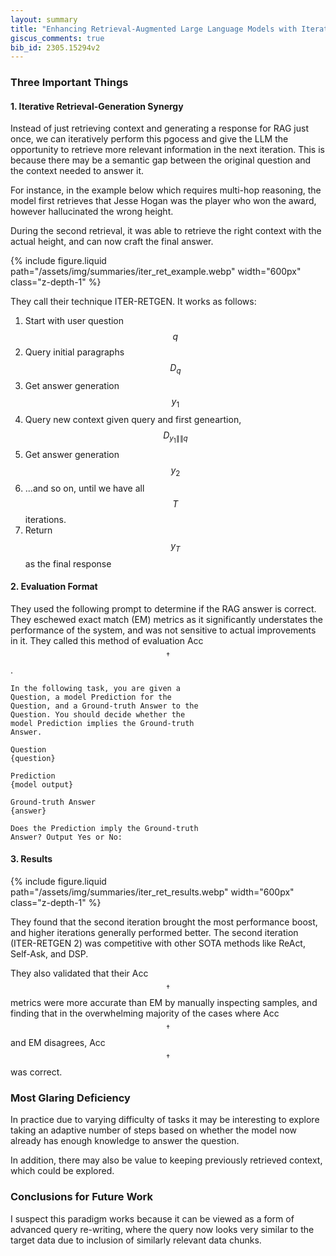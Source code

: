 ```yaml
---
layout: summary
title: "Enhancing Retrieval-Augmented Large Language Models with Iterative Retrieval-Generation Synergy"
giscus_comments: true
bib_id: 2305.15294v2
---
```


### Three Important Things

#### 1. Iterative Retrieval-Generation Synergy

Instead of just retrieving context and generating a response for RAG just once,
we can iteratively perform this pgocess and give the LLM the opportunity to
retrieve more relevant information in the next iteration. This is because there
may be a semantic gap between the original question and the context needed to
answer it.

For instance, in the example below which requires multi-hop reasoning, the model
first retrieves that Jesse Hogan was the player who won the award, however
hallucinated the wrong height.

During the second retrieval, it was able to retrieve the right context
with the actual height, and can now craft the final answer.

{% include figure.liquid
    path="/assets/img/summaries/iter_ret_example.webp"
    width="600px"
    class="z-depth-1"
%}

They call their technique ITER-RETGEN. It works as follows:

1. Start with user question $$q$$
2. Query initial paragraphs $$D_{q}$$
3. Get answer generation $$y_1$$
4. Query new context given query and first geneartion, $$D_{y_1 \|\| q}$$
5. Get answer generation $$y_2$$
6. ...and so on, until we have all $$T$$ iterations.
7. Return $$y_T$$ as the final response

#### 2. Evaluation Format

They used the following prompt to determine if the RAG answer is correct.
They eschewed exact match (EM) metrics as it significantly understates the
performance of the system, and was not sensitive to actual improvements in it.
They called this method of evaluation Acc$$^\dagger$$.

```
In the following task, you are given a
Question, a model Prediction for the
Question, and a Ground-truth Answer to the
Question. You should decide whether the
model Prediction implies the Ground-truth
Answer.

Question
{question}

Prediction
{model output}

Ground-truth Answer
{answer}

Does the Prediction imply the Ground-truth
Answer? Output Yes or No:
```

#### 3. Results

{% include figure.liquid
    path="/assets/img/summaries/iter_ret_results.webp"
    width="600px"
    class="z-depth-1"
%}

They found that the second iteration brought the most performance boost, and
higher iterations generally performed better. The second iteration (ITER-RETGEN 2) was competitive with other SOTA methods like ReAct, Self-Ask, and DSP.

They also validated that their Acc$$^\dagger$$ metrics were more accurate than
EM by manually inspecting samples, and finding that in the overwhelming majority
of the cases where Acc$$^\dagger$$ and EM disagrees, Acc$$^\dagger$$ was
correct.

### Most Glaring Deficiency

In practice due to varying difficulty of tasks it may be interesting to explore
taking an adaptive number of steps based on whether the model now already has
enough knowledge to answer the question.

In addition, there may also be value to keeping previously retrieved context,
which could be explored.

### Conclusions for Future Work

I suspect this paradigm works because it can be viewed as a form of
advanced query re-writing, where the query now looks very similar to the target
data due to inclusion of similarly relevant data chunks.
